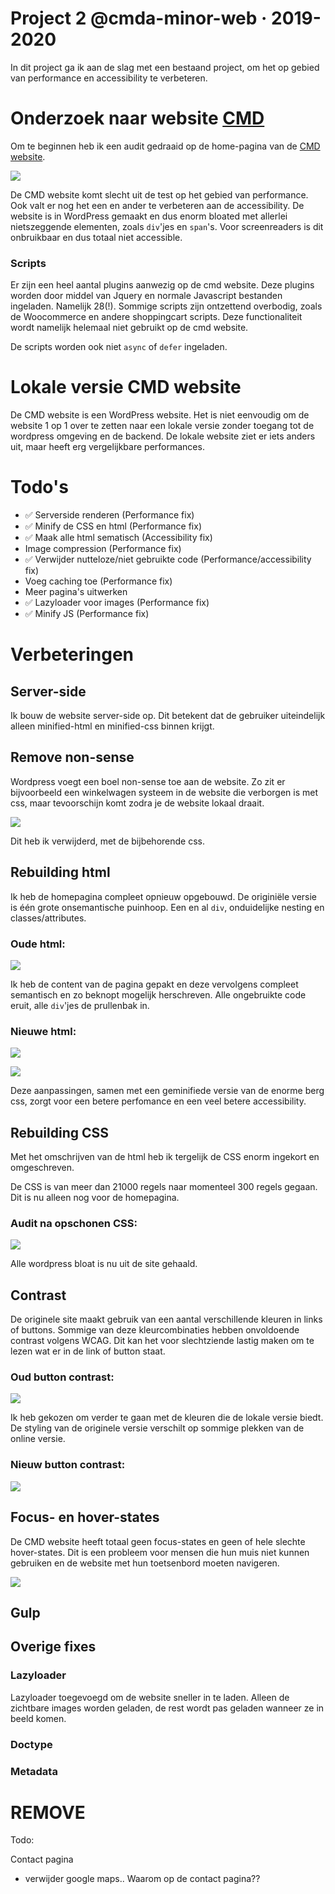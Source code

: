 # Project 2 @cmda-minor-web · 2019-2020

In dit project ga ik aan de slag met een bestaand project, om het op gebied van performance en accessibility te verbeteren. 

# Onderzoek naar website [CMD](https://www.cmd-amsterdam.nl/)

Om te beginnen heb ik een audit gedraaid op de home-pagina van de [CMD website](https://www.cmd-amsterdam.nl/).

![](/ss/cmd-audit.png)

De CMD website komt slecht uit de test op het gebied van performance. Ook valt er nog het een en ander te verbeteren aan de accessibility. De website is in WordPress gemaakt en dus enorm bloated met allerlei nietszeggende elementen, zoals `div`'jes en `span`'s. Voor screenreaders is dit onbruikbaar en dus totaal niet accessible.

### Scripts

Er zijn een heel aantal plugins aanwezig op de cmd website. Deze plugins worden door middel van Jquery en normale Javascript bestanden ingeladen. Namelijk 28(!). Sommige scripts zijn ontzettend overbodig, zoals de Woocommerce en andere shoppingcart scripts. Deze functionaliteit wordt namelijk helemaal niet gebruikt op de cmd website.

De scripts worden ook niet `async` of `defer` ingeladen.

# Lokale versie CMD website

De CMD website is een WordPress website. Het is niet eenvoudig om de website 1 op 1 over te zetten naar een lokale versie zonder toegang tot de wordpress omgeving en de backend. De lokale website ziet er iets anders uit, maar heeft erg vergelijkbare performances.


# Todo's

- ✅ Serverside renderen (Performance fix)
- ✅ Minify de CSS en html (Performance fix)
- ✅ Maak alle html sematisch (Accessibility fix)
-  Image compression (Performance fix)
- ✅ Verwijder nutteloze/niet gebruikte code (Performance/accessibility fix)
- Voeg caching toe (Performance fix)
- Meer pagina's uitwerken
- ✅ Lazyloader voor images (Performance fix)
- ✅ Minify JS (Performance fix)


# Verbeteringen

## Server-side

Ik bouw de website server-side op. Dit betekent dat de gebruiker uiteindelijk alleen minified-html en minified-css binnen krijgt.

## Remove non-sense

Wordpress voegt een boel non-sense toe aan de website. Zo zit er bijvoorbeeld een winkelwagen systeem in de website die verborgen is met css, maar tevoorschijn komt zodra je de website lokaal draait.

![](/ss/shoppingcart.png)

Dit heb ik verwijderd, met de bijbehorende css.


## Rebuilding html

Ik heb de homepagina compleet opnieuw opgebouwd. De originiële versie is één grote onsemantische puinhoop. Een en al `div`, onduidelijke nesting en classes/attributes.

### Oude html:

![](/ss/attributeoverload.png)



Ik heb de content van de pagina gepakt en deze vervolgens compleet semantisch en zo beknopt mogelijk herschreven. Alle ongebruikte code eruit, alle `div`'jes de prullenbak in.

### Nieuwe html:

![](/ss/goodhtml.png)

![](/ss/semantichtml.png)

Deze aanpassingen, samen met een geminifiede versie van de enorme berg css, zorgt voor een betere perfomance en een veel betere accessibility.

## Rebuilding CSS

Met het omschrijven van de html heb ik tergelijk de CSS enorm ingekort en omgeschreven.

De CSS is van meer dan 21000 regels naar momenteel 300 regels gegaan. Dit is nu alleen nog voor de homepagina.

### Audit na opschonen CSS:

![](/ss/removedwpclutter.png)

Alle wordpress bloat is nu uit de site gehaald.

## Contrast

De originele site maakt gebruik van een aantal verschillende kleuren in links of buttons. Sommige van deze kleurcombinaties hebben onvoldoende contrast volgens WCAG. Dit kan het voor slechtziende lastig maken om te lezen wat er in de link of button staat.

### Oud button contrast:

![](/ss/originelebutton.png)

Ik heb gekozen om verder te gaan met de kleuren die de lokale versie biedt. De styling van de originele versie verschilt op sommige plekken van de online versie.

### Nieuw button contrast:

![](/ss/goodrating.png)

## Focus- en hover-states

De CMD website heeft totaal geen focus-states en geen of hele slechte hover-states. Dit is een probleem voor mensen die hun muis niet kunnen gebruiken en de website met hun toetsenbord moeten navigeren.

![](/ss/goodfocus.png)


## Gulp




## Overige fixes

### Lazyloader

Lazyloader toegevoegd om de website sneller in te laden. Alleen de zichtbare images worden geladen, de rest wordt pas geladen wanneer ze in beeld komen.

### Doctype



### Metadata




# REMOVE

Todo:

Contact pagina

- verwijder google maps.. Waarom op de contact pagina??


